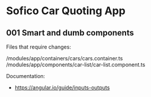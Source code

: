 # Sofico Car Quoting App

## 001 Smart and dumb components

Files that require changes:

/modules/app/containers/cars/cars.container.ts
/modules/app/components/car-list/car-list.component.ts

Documentation:
- https://angular.io/guide/inputs-outputs
